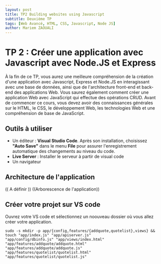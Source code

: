 ```yaml
---
layout: post
title: TP2 Building websites using Javascript
subtitle: Deuxième TP
tags: [Web Avancé, HTML, CSS, Javascript, Node JS]
author: Mariem ZAOUALI
---
```


# TP 2 : Créer une application avec Javascript avec Node.JS et Express
À la fin de ce TP, vous aurez une meilleure compréhension de la création d'une application avec Javascript, Express et Node.JS en interagissant avec une base de données, ainsi que de l'architecture front-end et back-end des applications Web. Vous saurez également comment créer une application Web avec JavaScript qui effectue des opérations CRUD. Avant de commencer ce cours, vous devez avoir des connaissances générales sur le HTML, le CSS, le développement Web, les technologies Web et une compréhension de base de JavaScript.


## Outils à utiliser

- Un éditeur : **Visual Studio Code**. Après son installation, choisissez **"Auto Save"** dans le menu **File** pour assurer l'enregistrement automatique des changements au niveau du code.
- **Live Server** : Installer le serveur à partir de visual code
- Un navigateur

## Architecture de l'application

(( A définir )) 
((Arborescence de l'application))

## Créer votre projet sur VS code

Ouvrez votre VS code et sélectionnez un noouveau dossier où vous allez créer votre application.

```
sudo -s mkdir -p app/{config,features/{addquote,quotelist},views} && touch "app/index.js" "app/apiserver.js"
"app/config/dbinfo.js" "app/views/index.html" "app/features/addquote/addquote.html" "app/features/addquote/addquote.js"
"app/features/quotelist/quotelist.html" "app/features/quotelist/quotelist.js"
```
